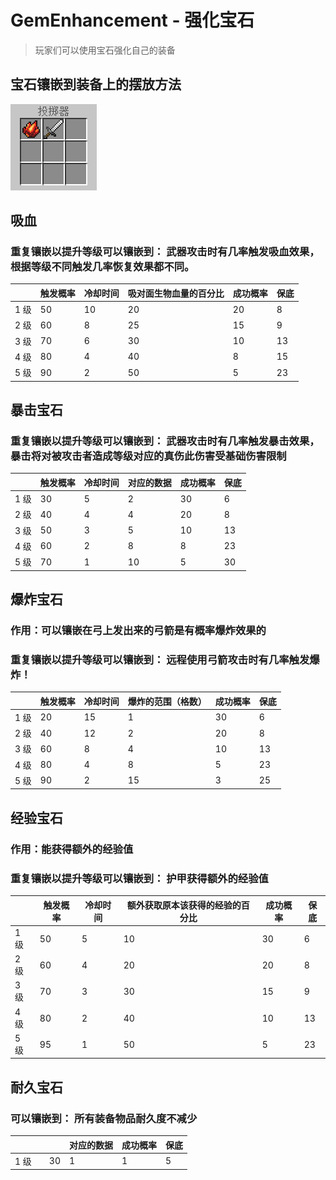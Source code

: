 # GemEnhancement - 强化宝石

> 玩家们可以使用宝石强化自己的装备

## 宝石镶嵌到装备上的摆放方法

![alt text](/public/0504-1-1.png)

## 吸血

### 重复镶嵌以提升等级可以镶嵌到： 武器攻击时有几率触发吸血效果，根据等级不同触发几率恢复效果都不同。

|      | 触发概率 | 冷却时间 | 吸对面生物血量的百分比 | 成功概率 | 保底 |
| ---- | -------- | -------- | ---------------------- | -------- | ---- |
| 1 级 | 50       | 10       | 20                     | 20       | 8    |
| 2 级 | 60       | 8        | 25                     | 15       | 9    |
| 3 级 | 70       | 6        | 30                     | 10       | 13   |
| 4 级 | 80       | 4        | 40                     | 8        | 15   |
| 5 级 | 90       | 2        | 50                     | 5        | 23   |

## 暴击宝石

### 重复镶嵌以提升等级可以镶嵌到： 武器攻击时有几率触发暴击效果，暴击将对被攻击者造成等级对应的真伤此伤害受基础伤害限制

|      | 触发概率 | 冷却时间 | 对应的数据 | 成功概率 | 保底 |
| ---- | -------- | -------- | ---------- | -------- | ---- |
| 1 级 | 30       | 5        | 2          | 30       | 6    |
| 2 级 | 40       | 4        | 4          | 20       | 8    |
| 3 级 | 50       | 3        | 5          | 10       | 13   |
| 4 级 | 60       | 2        | 8          | 8        | 23   |
| 5 级 | 70       | 1        | 10         | 5        | 30   |

## 爆炸宝石

### 作用：可以镶嵌在弓上发出来的弓箭是有概率爆炸效果的

### 重复镶嵌以提升等级可以镶嵌到： 远程使用弓箭攻击时有几率触发爆炸！

|      | 触发概率 | 冷却时间 | 爆炸的范围（格数） | 成功概率 | 保底 |
| ---- | -------- | -------- | ------------------ | -------- | ---- |
| 1 级 | 20       | 15       | 1                  | 30       | 6    |
| 2 级 | 40       | 12       | 2                  | 20       | 8    |
| 3 级 | 60       | 8        | 4                  | 10       | 13   |
| 4 级 | 80       | 4        | 8                  | 5        | 23   |
| 5 级 | 90       | 2        | 15                 | 3        | 25   |

## 经验宝石

### 作用：能获得额外的经验值

### 重复镶嵌以提升等级可以镶嵌到： 护甲获得额外的经验值

|      | 触发概率 | 冷却时间 | 额外获取原本该获得的经验的百分比 | 成功概率 | 保底 |
| ---- | -------- | -------- | -------------------------------- | -------- | ---- |
| 1 级 | 50       | 5        | 10                               | 30       | 6    |
| 2 级 | 60       | 4        | 20                               | 20       | 8    |
| 3 级 | 70       | 3        | 30                               | 15       | 9    |
| 4 级 | 80       | 2        | 40                               | 10       | 13   |
| 5 级 | 95       | 1        | 50                               | 5        | 23   |

## 耐久宝石

### 可以镶嵌到： 所有装备物品耐久度不减少

|      |     |     | 对应的数据 | 成功概率 | 保底 |
| ---- | --- | --- | ---------- | -------- | ---- |
| 1 级 |     | 30  | 1          | 1        | 5    |
